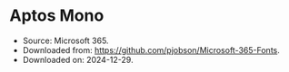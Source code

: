 # Aptos Mono

- Source: Microsoft 365.
- Downloaded from: <https://github.com/pjobson/Microsoft-365-Fonts>.
- Downloaded on: 2024-12-29.
